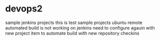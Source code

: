 
# devops2
sample jenkins projects
this is test
sample projects
ubuntu
remote
automated build is not working on jenkins need to configure agauin with new project item to automate build with new repository checkins
